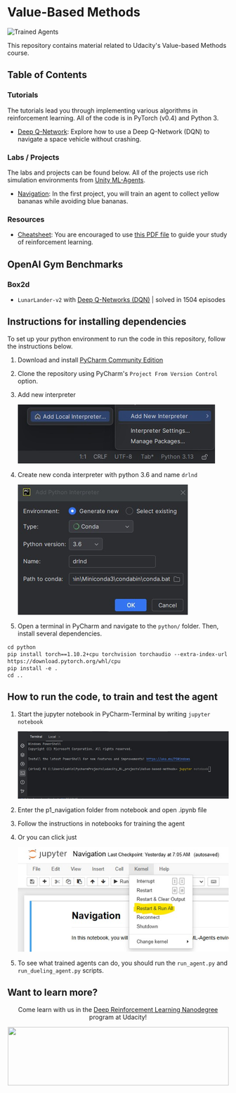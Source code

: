 [//]: # (Image References)

[image1]: https://user-images.githubusercontent.com/10624937/42135602-b0335606-7d12-11e8-8689-dd1cf9fa11a9.gif "Trained Agents"
[image2]: https://user-images.githubusercontent.com/10624937/42386929-76f671f0-8106-11e8-9376-f17da2ae852e.png "Kernel"
[image3]: /img/add_interpreter.jpg "New interpreter"
[image4]: /img/conda_py36_interpreter.jpg "Conda interpreter"
[image5]: /img/start_notebook.jpg "start notebook"
[image6]: /img/run_all.jpg "run all"

# Value-Based Methods

![Trained Agents][image1]

This repository contains material related to Udacity's Value-based Methods course.

## Table of Contents

### Tutorials

The tutorials lead you through implementing various algorithms in reinforcement learning.  All of the code is in PyTorch (v0.4) and Python 3.

* [Deep Q-Network](https://github.com/udacity/Value-based-methods/tree/main/dqn): Explore how to use a Deep Q-Network (DQN) to navigate a space vehicle without crashing.

### Labs / Projects

The labs and projects can be found below.  All of the projects use rich simulation environments from [Unity ML-Agents](https://github.com/Unity-Technologies/ml-agents).

* [Navigation](https://github.com/udacity/Value-based-methods/tree/main/p1_navigation): In the first project, you will train an agent to collect yellow bananas while avoiding blue bananas.

### Resources

* [Cheatsheet](https://github.com/udacity/Value-based-methods/tree/main/cheatsheet): You are encouraged to use [this PDF file](https://github.com/udacity/Value-based-methods/blob/main/cheatsheet/cheatsheet.pdf) to guide your study of reinforcement learning. 

## OpenAI Gym Benchmarks

### Box2d
- `LunarLander-v2` with [Deep Q-Networks (DQN)](https://github.com/udacity/Value-based-methods/blob/main/dqn/solution/Deep_Q_Network_Solution.ipynb) | solved in 1504 episodes

## Instructions for installing dependencies

To set up your python environment to run the code in this repository, follow the instructions below.

1. Download and install [PyCharm Community Edition](https://www.jetbrains.com/pycharm/download/?section=windows)

2. Clone the repository using PyCharm's `Project From Version Control` option. 

3. Add new interpreter 

	![New interpreter][image3]

4. Create new conda interpreter with python 3.6 and name `drlnd`

	![Conda interpreter][image4]
    	
5. Open a terminal in PyCharm and navigate to the `python/` folder.  Then, install several dependencies.

````
cd python
pip install torch==1.10.2+cpu torchvision torchaudio --extra-index-url https://download.pytorch.org/whl/cpu
pip install -e .
cd ..
````

## How to run the code, to train and test the agent

1. Start the jupyter notebook in PyCharm-Terminal by writing `jupyter notebook`
	
	![start notebook][image5]

2. Enter the p1_navigation folder from notebook and open .ipynb file
3. Follow the instructions in notebooks for training the agent
4. Or you can click just 

	![run all][image6]

10. To see what trained agents can do, you should run the `run_agent.py` and `run_dueling_agent.py` scripts.

## Want to learn more?

<p align="center">Come learn with us in the <a href="https://www.udacity.com/course/deep-reinforcement-learning-nanodegree--nd893">Deep Reinforcement Learning Nanodegree</a> program at Udacity!</p>

<p align="center"><a href="https://www.udacity.com/course/deep-reinforcement-learning-nanodegree--nd893">
 <img width="503" height="133" src="https://user-images.githubusercontent.com/10624937/42135812-1829637e-7d16-11e8-9aa1-88056f23f51e.png"></a>
</p>
